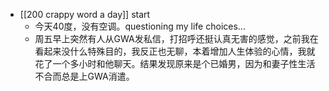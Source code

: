 - [[200 crappy word a day]] start
	- 今天40度，没有空调。questioning my life choices...
	- 周五早上突然有人从GWA发私信，打招呼还挺认真无害的感觉，之前我在看起来没什么特殊目的，我反正也无聊，本着增加人生体验的心情，我就花了一个多小时和他聊天。结果发现原来是个已婚男，因为和妻子性生活不合而总是上GWA消遣。